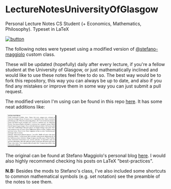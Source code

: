 # LectureNotesUniversityOfGlasgow
Personal Lecture Notes CS Student (+ Economics, Mathematics, Philosophy). Typeset in LaTeX

[![button](https://img.shields.io/badge/Say%20Thanks-!-1EAEDB.svg)](https://saythanks.io/to/Joe-a-d)



The following notes were typeset using a modified version of [@stefano-maggiolo](https://github.com/stefano-maggiolo) custom class.

These will be updated (hopefully) daily after every lecture, if you're a fellow student at the University of Glasgow, or just mathematically inclined and would like to use these notes feel free to do so. The best way would be to fork this repository, this way you can always be up to date, and also if you find any mistakes or improve them in some way you can just submit a pull request.

The modified version I'm using can be found in this repo [here](https://github.com/Joe-a-d/https://github.com/Joe-a-d/LectureNotesUniversityOfGlasgow/notes.cls). It has some neat additions like:

<img src="/box.png" alt="Extra Material Box" width=33% height=10%/>


The original can be found at Stefano Maggiolo's personal blog [here](http://blog.poormansmath.net/files/notes.cls). I would also highly recommend checking his posts on LaTeX "best-practices".

**N.B:** Besides the mods to Stefano's class, I've also included some shortcuts to common mathematical symbols (e.g. set notation) see the preamble of the notes to see them.

